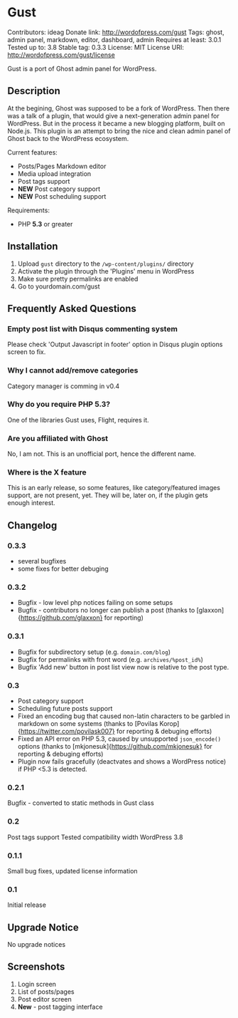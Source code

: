 # Gust

Contributors: ideag
Donate link: http://wordofpress.com/gust
Tags: ghost, admin panel, markdown, editor, dashboard, admin
Requires at least: 3.0.1
Tested up to: 3.8
Stable tag: 0.3.3
License: MIT
License URI: http://wordofpress.com/gust/license

Gust is a port of Ghost admin panel for WordPress.

## Description

At the begining, Ghost was supposed to be a fork of WordPress. Then there was a talk of a plugin, that would give a next-generation admin panel for WordPress. But in the process it became a new blogging platform, built on Node.js. This plugin is an attempt to bring the nice and clean admin panel of Ghost back to the WordPress ecosystem. 

Current features:

*   Posts/Pages Markdown editor
*   Media upload integration
*   Post tags support
*   **NEW** Post category support
*   **NEW** Post scheduling support

Requirements:

*   PHP **5.3** or greater

## Installation

1. Upload `gust` directory to the `/wp-content/plugins/` directory
1. Activate the plugin through the 'Plugins' menu in WordPress
1. Make sure pretty permalinks are enabled
1. Go to yourdomain.com/gust

## Frequently Asked Questions

### Empty post list with Disqus commenting system

Please check 'Output Javascript in footer' option in Disqus plugin options screen to fix.

### Why I cannot add/remove categories

Category manager is comming in v0.4

### Why do you require PHP 5.3?

One of the libraries Gust uses, Flight, requires it.

### Are you affiliated with Ghost

No, I am not. This is an unofficial port, hence the different name.

### Where is the X feature

This is an early release, so some features, like category/featured images support, are not present, yet. They will be, later on, if the plugin gets enough interest.

## Changelog

### 0.3.3
* several bugfixes
* some fixes for better debuging

### 0.3.2 

* Bugfix - low level php notices failing on some setups
* Bugfix - contributors no longer can publish a post (thanks to [glaxxon]{https://github.com/glaxxon} for reporting)

### 0.3.1

* Bugfix for subdirectory setup (e.g. `domain.com/blog`)
* Bugfix for permalinks with front word (e.g. `archives/%post_id%`) 
* Bugfix 'Add new' button in post list view now is relative to the post type. 

### 0.3

* Post category support
* Scheduling future posts support
* Fixed an encoding bug that caused non-latin characters to be garbled in markdown on some systems (thanks to [Povilas Korop]{https://twitter.com/povilask007} for reporting & debuging efforts)
* Fixed an API error on PHP 5.3, caused by unsupported `json_encode()` options (thanks to [mkjonesuk]{https://github.com/mkjonesuk} for reporting & debuging efforts)
* Plugin now fails gracefully (deactvates and shows a WordPress notice) if PHP <5.3 is detected.

### 0.2.1

Bugfix - converted to static methods in Gust class

### 0.2

Post tags support
Tested compatibility width WordPress 3.8

### 0.1.1

Small bug fixes, updated license information

### 0.1

Initial release

## Upgrade Notice

No upgrade notices

## Screenshots

1. Login screen
2. List of posts/pages
3. Post editor screen
4. **New** - post tagging interface

